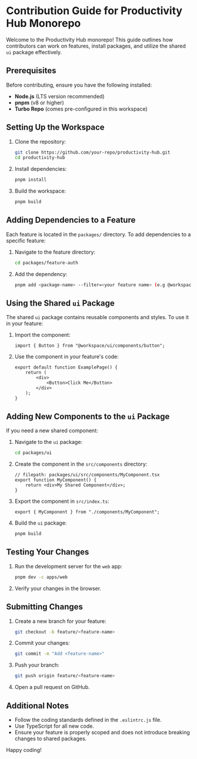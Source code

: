 # Contribution Guide for Productivity Hub Monorepo

Welcome to the Productivity Hub monorepo! This guide outlines how contributors can work on features, install packages, and utilize the shared `ui` package effectively.

## Prerequisites

Before contributing, ensure you have the following installed:

- **Node.js** (LTS version recommended)
- **pnpm** (v8 or higher)
- **Turbo Repo** (comes pre-configured in this workspace)

## Setting Up the Workspace

1. Clone the repository:

    ```bash
    git clone https://github.com/your-repo/productivity-hub.git
    cd productivity-hub
    ```

2. Install dependencies:

    ```bash
    pnpm install
    ```

3. Build the workspace:
    ```bash
    pnpm build
    ```

## Adding Dependencies to a Feature

Each feature is located in the `packages/` directory. To add dependencies to a specific feature:

1. Navigate to the feature directory:

    ```bash
    cd packages/feature-auth
    ```

2. Add the dependency:

    ```bash
    pnpm add <package-name> --filter=<your feature name> (e.g @workspace/feature-auth)
    ```

## Using the Shared `ui` Package

The shared `ui` package contains reusable components and styles. To use it in your feature:

1. Import the component:

    ```tsx
    import { Button } from "@workspace/ui/components/button";
    ```

2. Use the component in your feature's code:
    ```tsx
    export default function ExamplePage() {
    	return (
    		<div>
    			<Button>Click Me</Button>
    		</div>
    	);
    }
    ```

## Adding New Components to the `ui` Package

If you need a new shared component:

1. Navigate to the `ui` package:

    ```bash
    cd packages/ui
    ```

2. Create the component in the `src/components` directory:

    ```tsx
    // filepath: packages/ui/src/components/MyComponent.tsx
    export function MyComponent() {
    	return <div>My Shared Component</div>;
    }
    ```

3. Export the component in `src/index.ts`:

    ```tsx
    export { MyComponent } from "./components/MyComponent";
    ```

4. Build the `ui` package:
    ```bash
    pnpm build
    ```

## Testing Your Changes

1. Run the development server for the `web` app:

    ```bash
    pnpm dev -c apps/web
    ```

2. Verify your changes in the browser.

## Submitting Changes

1. Create a new branch for your feature:

    ```bash
    git checkout -b feature/<feature-name>
    ```

2. Commit your changes:

    ```bash
    git commit -m "Add <feature-name>"
    ```

3. Push your branch:

    ```bash
    git push origin feature/<feature-name>
    ```

4. Open a pull request on GitHub.

## Additional Notes

- Follow the coding standards defined in the `.eslintrc.js` file.
- Use TypeScript for all new code.
- Ensure your feature is properly scoped and does not introduce breaking changes to shared packages.

Happy coding!
